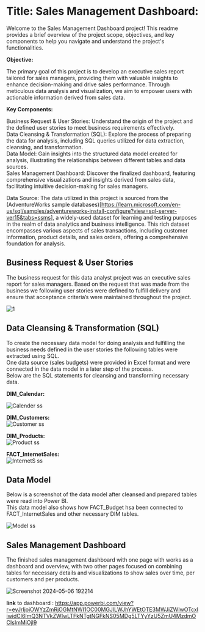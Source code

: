 
# Title: Sales Management Dashboard:

Welcome to the Sales Management Dashboard project! This readme provides a brief overview of the project scope, objectives, and key components to help you navigate and understand the project's functionalities.

**Objective:**

The primary goal of this project is to develop an executive sales report tailored for sales managers, providing them with valuable insights to enhance decision-making and drive sales performance. Through meticulous data analysis and visualization, we aim to empower users with actionable information derived from sales data.


**Key Components:**

Business Request & User Stories: Understand the origin of the project and the defined user stories to meet business requirements effectively.<br>
Data Cleansing & Transformation (SQL): Explore the process of preparing the data for analysis, including SQL queries utilized for data extraction, cleansing, and transformation.<br>
Data Model: Gain insights into the structured data model created for analysis, illustrating the relationships between different tables and data sources.<br>
Sales Management Dashboard: Discover the finalized dashboard, featuring comprehensive visualizations and insights derived from sales data, facilitating intuitive decision-making for sales managers.

Data Source:
The data utilized in this project is sourced from the (AdventureWorks sample databases)[https://learn.microsoft.com/en-us/sql/samples/adventureworks-install-configure?view=sql-server-ver15&tabs=ssms], a widely-used dataset for learning and testing purposes in the realm of data analytics and business intelligence. This rich dataset encompasses various aspects of sales transactions, including customer information, product details, and sales orders, offering a comprehensive foundation for analysis.


## Business Request & User Stories<br>
The business request for this data analyst project was an executive sales report for sales managers. Based on the request that was made from the business we following user stories were defined to fulfill delivery and ensure that acceptance criteria’s were maintained throughout the project.<br>

![1](https://github.com/alysahab/Sales-Analysis-Management/assets/125446376/c888d837-913f-4636-9ba5-47309b9e37dc)

## Data Cleansing & Transformation (SQL)<br>
To create the necessary data model for doing analysis and fulfilling the business needs defined in the user stories the following tables were extracted using SQL.<br>
One data source (sales budgets) were provided in Excel format and were connected in the data model in a later step of the process.<br>
Below are the SQL statements for cleansing and transforming necessary data.

**DIM_Calendar:**<br>

![Calender ss](https://github.com/alysahab/Sales-Analysis-Management/assets/125446376/1da64091-b11e-4e13-86e2-f6473e7bf36b)

**DIM_Customers:**<br>
![Customer ss](https://github.com/alysahab/Sales-Analysis-Management/assets/125446376/27bd09ea-89a6-4fb4-a121-c3c7b1457ad2)

**DIM_Products:**<br>
![Product ss](https://github.com/alysahab/Sales-Analysis-Management/assets/125446376/e2cd4982-3281-4f2a-aeaf-6a56f48d6828)

**FACT_InternetSales:**<br>
![InternetS ss](https://github.com/alysahab/Sales-Analysis-Management/assets/125446376/242b4361-da2f-4820-82e4-3e3b35e60351)

## Data Model<br>
Below is a screenshot of the data model after cleansed and prepared tables were read into Power BI.<br>
This data model also shows how FACT_Budget hsa been connected to FACT_InternetSales and other necessary DIM tables.<br>

![Model ss](https://github.com/alysahab/Sales-Analysis-Management/assets/125446376/c4cff10b-f5d3-45f0-af4c-3f52e86ae48e)

## Sales Management Dashboard<br>
The finished sales management dashboard with one page with works as a dashboard and overview, with two other pages focused on combining tables for necessary details and visualizations to show sales over time, per customers and per products.<br>

![Screenshot 2024-05-06 192214](https://github.com/alysahab/Sales-Analysis-Management/assets/125446376/aa649f74-d6d7-499a-bba3-d90e585acee2)

**link** to dashboard : https://app.powerbi.com/view?r=eyJrIjoiOWYzZmRjOGMtNWI1OC00MGJlLWJhYWEtOTE3MWJiZWIwOTcxIiwidCI6ImQ3NTVkZWIwLTFkNTgtNGFkNS05MDg5LTYyYzU5ZmU4MzdmOCIsImMiOjl9
